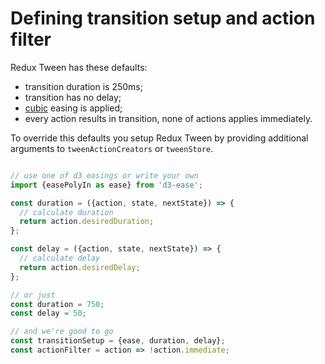 # Defining transition setup and action filter

Redux Tween has these defaults:

- transition duration is 250ms;
- transition has no delay;
- [cubic](https://github.com/d3/d3-ease#easeCubic) easing is applied;
- every action results in transition, none of actions applies immediately.

To override this defaults you setup Redux Tween by providing additional arguments to `tweenActionCreators` or `tweenStore`.

```js

// use one of d3 easings or write your own
import {easePolyIn as ease} from 'd3-ease';

const duration = ({action, state, nextState}) => {
  // calculate duration
  return action.desiredDuration;
};

const delay = ({action, state, nextState}) => {
  // calculate delay
  return action.desiredDelay;
};

// or just 
const duration = 750;
const delay = 50;

// and we're good to go
const transitionSetup = {ease, duration, delay};
const actionFilter = action => !action.immediate;
```
